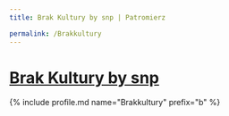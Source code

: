 ```yaml
---
title: Brak Kultury by snp | Patromierz

permalink: /Brakkultury
---
```


# [Brak Kultury by snp](https://patronite.pl/Brakkultury)

{% include profile.md name="Brakkultury" prefix="b" %}
